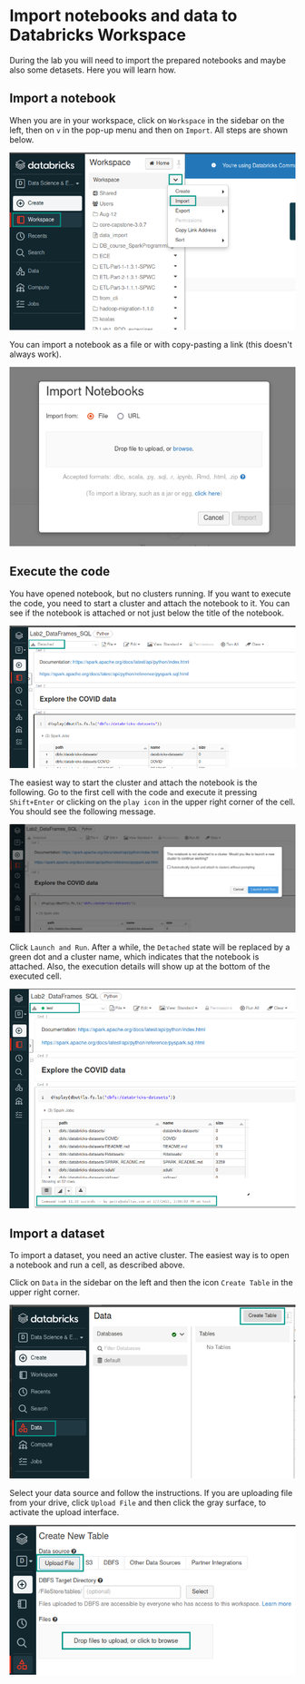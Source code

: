 # Import notebooks and data to Databricks Workspace

During the lab you will need to import the prepared notebooks and maybe also some detasets. Here you will learn how.

## Import a notebook

When you are in your workspace, click on `Workspace` in the sidebar on the left, then on `v` in the pop-up menu and then on `Import`. All steps are shown below.

![Import notebook](./image/db_import_notebook_1.png)

You can import a notebook as a file or with copy-pasting a link (this doesn't always work).

![Import notebook](./image/db_import_notebook_2.png)

## Execute the code

You have opened notebook, but no clusters running. If you want to execute the code, you need to start a cluster and attach the notebook to it. You can see if the notebook is attached or not just below the title of the notebook.

![Detached notebook](./image/db_opened_notebook.png)

The easiest way to start the cluster and attach the notebook is the following. Go to the first cell with the code and execute it pressing `Shift+Enter` or clicking on the `play icon` in the upper right corner of the cell. You should see the following message.

![Detached notebook](./image/db_detached_notebook.png)

Click `Launch and Run`. After a while, the `Detached` state will be replaced by a green dot and a cluster name, which indicates that the notebook is attached. Also, the execution details will show up at the bottom of the executed cell.

![Attached notebook](./image/db_attached_notebook.png)

## Import a dataset

To import a dataset, you need an active cluster. The easiest way is to open a notebook and run a cell, as described above.

Click on `Data` in the sidebar on the left and then the icon `Create Table` in the upper right corner.

![Import data 1](./image/db_import_data_1.png)

Select your data source and follow the instructions. If you are uploading file from your drive, click `Upload File` and then click the gray surface, to activate the upload interface.

![Import data 2](./image/db_import_data_2.png)
